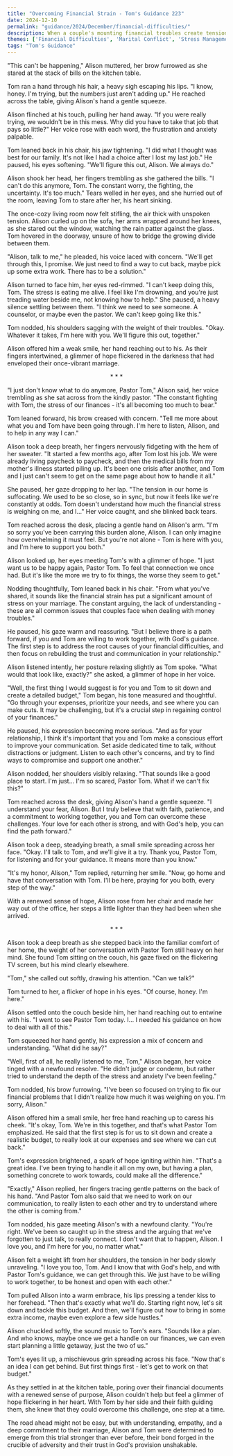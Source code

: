 ```yaml
---
title: "Overcoming Financial Strain - Tom's Guidance 223"
date: 2024-12-10
permalink: "guidance/2024/December/financial-difficulties/"
description: When a couple's mounting financial troubles create tension in their marriage, they turn to Pastor Tom Rhodes for guidance on how to navigate the emotional and spiritual challenges of their situation and find a path forward together.
themes: ['Financial Difficulties', 'Marital Conflict', 'Stress Management', 'Faith-based Problem Solving', 'Pastoral Guidance']
tags: "Tom's Guidance"
---
```

"This can't be happening," Alison muttered, her brow furrowed as she stared at the stack of bills on the kitchen table.

Tom ran a hand through his hair, a heavy sigh escaping his lips. "I know, honey. I'm trying, but the numbers just aren't adding up." He reached across the table, giving Alison's hand a gentle squeeze.

Alison flinched at his touch, pulling her hand away. "If you were really trying, we wouldn't be in this mess. Why did you have to take that job that pays so little?" Her voice rose with each word, the frustration and anxiety palpable.

Tom leaned back in his chair, his jaw tightening. "I did what I thought was best for our family. It's not like I had a choice after I lost my last job." He paused, his eyes softening. "We'll figure this out, Alison. We always do."

Alison shook her head, her fingers trembling as she gathered the bills. "I can't do this anymore, Tom. The constant worry, the fighting, the uncertainty. It's too much." Tears welled in her eyes, and she hurried out of the room, leaving Tom to stare after her, his heart sinking.

The once-cozy living room now felt stifling, the air thick with unspoken tension. Alison curled up on the sofa, her arms wrapped around her knees, as she stared out the window, watching the rain patter against the glass. Tom hovered in the doorway, unsure of how to bridge the growing divide between them.

"Alison, talk to me," he pleaded, his voice laced with concern. "We'll get through this, I promise. We just need to find a way to cut back, maybe pick up some extra work. There has to be a solution."

Alison turned to face him, her eyes red-rimmed. "I can't keep doing this, Tom. The stress is eating me alive. I feel like I'm drowning, and you're just treading water beside me, not knowing how to help." She paused, a heavy silence settling between them. "I think we need to see someone. A counselor, or maybe even the pastor. We can't keep going like this."

Tom nodded, his shoulders sagging with the weight of their troubles. "Okay. Whatever it takes, I'm here with you. We'll figure this out, together."

Alison offered him a weak smile, her hand reaching out to his. As their fingers intertwined, a glimmer of hope flickered in the darkness that had enveloped their once-vibrant marriage.

<center>* * *</center>

"I just don't know what to do anymore, Pastor Tom," Alison said, her voice trembling as she sat across from the kindly pastor. "The constant fighting with Tom, the stress of our finances - it's all becoming too much to bear."

Tom leaned forward, his brow creased with concern. "Tell me more about what you and Tom have been going through. I'm here to listen, Alison, and to help in any way I can."

Alison took a deep breath, her fingers nervously fidgeting with the hem of her sweater. "It started a few months ago, after Tom lost his job. We were already living paycheck to paycheck, and then the medical bills from my mother's illness started piling up. It's been one crisis after another, and Tom and I just can't seem to get on the same page about how to handle it all."

She paused, her gaze dropping to her lap. "The tension in our home is suffocating. We used to be so close, so in sync, but now it feels like we're constantly at odds. Tom doesn't understand how much the financial stress is weighing on me, and I..." Her voice caught, and she blinked back tears.

Tom reached across the desk, placing a gentle hand on Alison's arm. "I'm so sorry you've been carrying this burden alone, Alison. I can only imagine how overwhelming it must feel. But you're not alone - Tom is here with you, and I'm here to support you both."

Alison looked up, her eyes meeting Tom's with a glimmer of hope. "I just want us to be happy again, Pastor Tom. To feel that connection we once had. But it's like the more we try to fix things, the worse they seem to get."

Nodding thoughtfully, Tom leaned back in his chair. "From what you've shared, it sounds like the financial strain has put a significant amount of stress on your marriage. The constant arguing, the lack of understanding - these are all common issues that couples face when dealing with money troubles."

He paused, his gaze warm and reassuring. "But I believe there is a path forward, if you and Tom are willing to work together, with God's guidance. The first step is to address the root causes of your financial difficulties, and then focus on rebuilding the trust and communication in your relationship."

Alison listened intently, her posture relaxing slightly as Tom spoke. "What would that look like, exactly?" she asked, a glimmer of hope in her voice.

"Well, the first thing I would suggest is for you and Tom to sit down and create a detailed budget," Tom began, his tone measured and thoughtful. "Go through your expenses, prioritize your needs, and see where you can make cuts. It may be challenging, but it's a crucial step in regaining control of your finances."

He paused, his expression becoming more serious. "And as for your relationship, I think it's important that you and Tom make a conscious effort to improve your communication. Set aside dedicated time to talk, without distractions or judgment. Listen to each other's concerns, and try to find ways to compromise and support one another."

Alison nodded, her shoulders visibly relaxing. "That sounds like a good place to start. I'm just... I'm so scared, Pastor Tom. What if we can't fix this?"

Tom reached across the desk, giving Alison's hand a gentle squeeze. "I understand your fear, Alison. But I truly believe that with faith, patience, and a commitment to working together, you and Tom can overcome these challenges. Your love for each other is strong, and with God's help, you can find the path forward."

Alison took a deep, steadying breath, a small smile spreading across her face. "Okay. I'll talk to Tom, and we'll give it a try. Thank you, Pastor Tom, for listening and for your guidance. It means more than you know."

"It's my honor, Alison," Tom replied, returning her smile. "Now, go home and have that conversation with Tom. I'll be here, praying for you both, every step of the way."

With a renewed sense of hope, Alison rose from her chair and made her way out of the office, her steps a little lighter than they had been when she arrived.

<center>* * *</center>

Alison took a deep breath as she stepped back into the familiar comfort of her home, the weight of her conversation with Pastor Tom still heavy on her mind. She found Tom sitting on the couch, his gaze fixed on the flickering TV screen, but his mind clearly elsewhere.

"Tom," she called out softly, drawing his attention. "Can we talk?"

Tom turned to her, a flicker of hope in his eyes. "Of course, honey. I'm here."

Alison settled onto the couch beside him, her hand reaching out to entwine with his. "I went to see Pastor Tom today. I... I needed his guidance on how to deal with all of this."

Tom squeezed her hand gently, his expression a mix of concern and understanding. "What did he say?"

"Well, first of all, he really listened to me, Tom," Alison began, her voice tinged with a newfound resolve. "He didn't judge or condemn, but rather tried to understand the depth of the stress and anxiety I've been feeling."

Tom nodded, his brow furrowing. "I've been so focused on trying to fix our financial problems that I didn't realize how much it was weighing on you. I'm sorry, Alison."

Alison offered him a small smile, her free hand reaching up to caress his cheek. "It's okay, Tom. We're in this together, and that's what Pastor Tom emphasized. He said that the first step is for us to sit down and create a realistic budget, to really look at our expenses and see where we can cut back."

Tom's expression brightened, a spark of hope igniting within him. "That's a great idea. I've been trying to handle it all on my own, but having a plan, something concrete to work towards, could make all the difference."

"Exactly," Alison replied, her fingers tracing gentle patterns on the back of his hand. "And Pastor Tom also said that we need to work on our communication, to really listen to each other and try to understand where the other is coming from."

Tom nodded, his gaze meeting Alison's with a newfound clarity. "You're right. We've been so caught up in the stress and the arguing that we've forgotten to just talk, to really connect. I don't want that to happen, Alison. I love you, and I'm here for you, no matter what."

Alison felt a weight lift from her shoulders, the tension in her body slowly unraveling. "I love you too, Tom. And I know that with God's help, and with Pastor Tom's guidance, we can get through this. We just have to be willing to work together, to be honest and open with each other."

Tom pulled Alison into a warm embrace, his lips pressing a tender kiss to her forehead. "Then that's exactly what we'll do. Starting right now, let's sit down and tackle this budget. And then, we'll figure out how to bring in some extra income, maybe even explore a few side hustles."

Alison chuckled softly, the sound music to Tom's ears. "Sounds like a plan. And who knows, maybe once we get a handle on our finances, we can even start planning a little getaway, just the two of us."

Tom's eyes lit up, a mischievous grin spreading across his face. "Now that's an idea I can get behind. But first things first - let's get to work on that budget."

As they settled in at the kitchen table, poring over their financial documents with a renewed sense of purpose, Alison couldn't help but feel a glimmer of hope flickering in her heart. With Tom by her side and their faith guiding them, she knew that they could overcome this challenge, one step at a time.

The road ahead might not be easy, but with understanding, empathy, and a deep commitment to their marriage, Alison and Tom were determined to emerge from this trial stronger than ever before, their bond forged in the crucible of adversity and their trust in God's provision unshakable.

